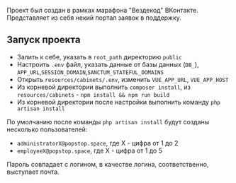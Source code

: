 Проект был создан в рамках марафона "Вездекод" ВКонтакте. Представляет из себя некий портал заявок в поддержку.

## Запуск проекта
- Залить к себе, указать в `root_path` директорию `public`
- Настроить `.env` файл, указать данные от базы данных (`DB_`), `APP_URL`,`SESSION_DOMAIN`,`SANCTUM_STATEFUL_DOMAINS`
- Открыть `resources/cabinets/.env`, изменить `VUE_APP_URL`, `VUE_APP_HOST`
- Из корневой директории выполнить `composer install`, из `resources/cabinets` -  `npm install && npm run build`
- Из корневой директории после настройки выполнить команду `php artisan install`

По умолчанию после команды `php artisan install` будут созданы несколько пользователей:

- `administratorX@popstop.space`, где Х - цифра от 1 до 2
- `employeeX@popstop.space`, где Х - цифра от 1 до 5 
  
Пароль совпадает с логином, в качестве логина, соответственно, выступает почта. 
